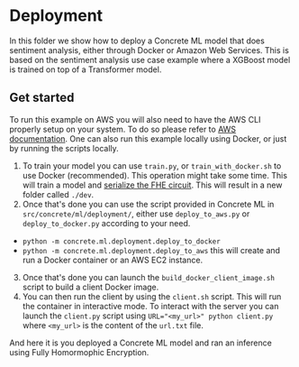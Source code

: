 # Deployment

In this folder we show how to deploy a Concrete ML model that does sentiment analysis, either through Docker or Amazon Web Services.
This is based on the sentiment analysis use case example where a XGBoost model is trained on top of a Transformer model.

## Get started

To run this example on AWS you will also need to have the AWS CLI properly setup on your system.
To do so please refer to [AWS documentation](https://docs.aws.amazon.com/cli/latest/userguide/cli-configure-quickstart.html).
One can also run this example locally using Docker, or just by running the scripts locally.

1. To train your model you can use `train.py`, or `train_with_docker.sh` to use Docker (recommended). This operation might take some time.
   This will train a model and [serialize the FHE circuit](../../../docs/guides/client_server.md).
   This will result in a new folder called `./dev`.
1. Once that's done you can use the script provided in Concrete ML in `src/concrete/ml/deployment/`, either use `deploy_to_aws.py` or `deploy_to_docker.py` according to your need.

- `python -m concrete.ml.deployment.deploy_to_docker`
- `python -m concrete.ml.deployment.deploy_to_aws`
  this will create and run a Docker container or an AWS EC2 instance.

3. Once that's done you can launch the `build_docker_client_image.sh` script to build a client Docker image.
1. You can then run the client by using the `client.sh` script. This will run the container in interactive mode.
   To interact with the server you can launch the `client.py` script using `URL="<my_url>" python client.py` where `<my_url>` is the content of the `url.txt` file.

And here it is you deployed a Concrete ML model and ran an inference using Fully Homormophic Encryption.
